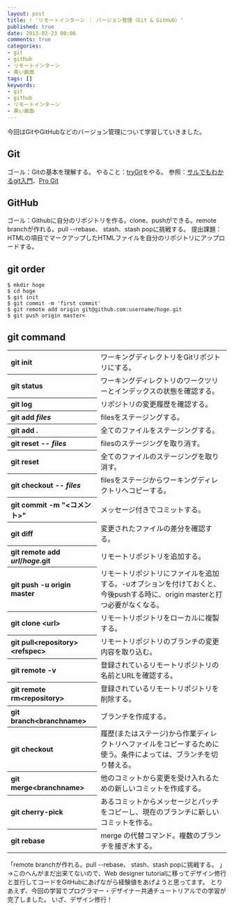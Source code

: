```yaml
---
layout: post
title: ! 'リモートインターン ｜ バージョン管理（Git & GitHub）'
published: true
date: 2013-02-23 00:06
comments: true
categories:
- git
- github
- リモートインターン
- 黒い画面
tags: []
keywords:
- git
- github
- リモートインターン
- 黒い画面
---
```

今回はGitやGitHubなどのバージョン管理について学習していきました。

## Git
ゴール：Gitの基本を理解する。
やること：[tryGit](http://try.github.com/levels/1/challenges/1 "tryGit")をやる。
参照：[サルでもわかるgit入門](http://www.backlog.jp/git-guide/ "サルでもわかるgit入門")、[Pro Git](http://git-scm.com/book/ja "Pro Git")

## GitHub
ゴール：Githubに自分のリポジトリを作る。clone、pushができる。remote branchが作れる。pull --rebase、 stash、stash popに挑戦する。
提出課題：HTMLの項目でマークアップしたHTMLファイルを自分のリポジトリにアップロードする。

## git order

~~~
$ mkdir hoge
$ cd hoge
$ git init
$ git commit -m 'first commit'
$ git remote add origin git@github.com:username/hoge.git
$ git push origin master<
~~~

## git command
<table class="pure-table pure-table-bordered">
<tbody>
<tr>
<th style="text-align: left;">git init</th>
<td>ワーキングディレクトリをGitリポジトリにする。</td>
</tr>
<tr>
<th style="text-align: left;">git status</th>
<td>ワーキングディレクトリのワークツリーとインデックスの状態を確認する。</td>
</tr>
<tr>
<th style="text-align: left;">git log</th>
<td>リポジトリの変更履歴を確認する。</td>
</tr>
<tr>
<th style="text-align: left;">git add <em>files</em></th>
<td>filesをステージングする。</td>
</tr>
<tr>
<th style="text-align: left;">git add .</th>
<td>全てのファイルをステージングする。</td>
</tr>
<tr>
<th style="text-align: left;">git reset -- <em>files</em></th>
<td>filesのステージングを取り消す。</td>
</tr>
<tr>
<th style="text-align: left;">git reset</th>
<td>全てのファイルのステージングを取り消す。</td>
</tr>
<tr>
<th style="text-align: left;">git checkout -- <em>files</em></th>
<td>filesをステージからワーキングディレクトリへコピーする。</td>
</tr>
<tr>
<th style="text-align: left;">git commit -m "&lt;コメント&gt;"</th>
<td>メッセージ付きでコミットする。</td>
</tr>
<tr>
<th style="text-align: left;">git diff</th>
<td>変更されたファイルの差分を確認する。</td>
</tr>
<tr>
<th style="text-align: left;">git remote add <em>url</em>/<em>hoge</em>.git</th>
<td>リモートリポジトリを追加する。</td>
</tr>
<tr>
<th style="text-align: left;">git push -u origin master</th>
<td>リモートリポジトリにファイルを追加する。-uオプションを付けておくと、今後pushする時に、origin masterと打つ必要がなくなる。</td>
</tr>
<tr>
<th style="text-align: left;">git clone &lt;url&gt;</th>
<td>リモートリポジトリをローカルに複製する。</td>
</tr>
<tr>
<th style="text-align: left;">git pull&lt;repository&gt; &lt;refspec&gt;</th>
<td>リモートリポジトリのブランチの変更内容を取り込む。</td>
</tr>
<tr>
<th style="text-align: left;">git remote -v</th>
<td>登録されているリモートリポジトリの名前とURLを確認する。</td>
</tr>
<tr>
<th style="text-align: left;">git remote rm&lt;repository&gt;</th>
<td>登録されているリモートリポジトリを削除する。</td>
</tr>
<tr>
<th style="text-align: left;">git branch&lt;branchname&gt;</th>
<td>ブランチを作成する。</td>
</tr>
<tr>
<th style="text-align: left;">git checkout</th>
<td>履歴(またはステージ)から作業ディレクトリへファイルをコピーするために使う。条件によっては、ブランチを切り替える。</td>
</tr>
<tr>
<th style="text-align: left;">git merge&lt;branchname&gt;</th>
<td>他のコミットから変更を受け入れるための新しいコミットを作成する。</td>
</tr>
<tr>
<th style="text-align: left;">git cherry-pick</th>
<td>あるコミットからメッセージとパッチをコピーし、現在のブランチに新しいコミットを作る。</td>
</tr>
<tr>
<th style="text-align: left;">git rebase</th>
<td>merge の代替コマンド。複数のブランチを接ぎ木する。</td>
</tr>
</tbody>
</table>
「remote branchが作れる。pull --rebase、 stash、stash popに挑戦する。 」→このへんがまだ出来てないので、Web designer tutorialに移ってデザイン修行と並行してコードをGitHubにあげながら経験値をあげようと思ってます。
とりあえず、今回の学習でプログラマー・デザイナー共通チュートリアルでの学習が完了しました。
いざ、デザイン修行！
